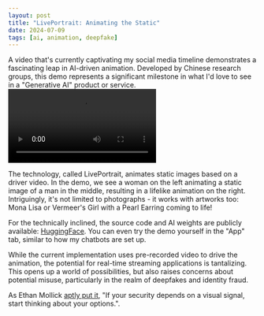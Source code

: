 ```yaml
---
layout: post
title: "LivePortrait: Animating the Static"
date: 2024-07-09
tags: [ai, animation, deepfake]
---
```


A video that's currently captivating my social media timeline demonstrates a fascinating leap in AI-driven animation. Developed by Chinese research groups, this demo represents a significant milestone in what I'd love to see in a "Generative AI" product or service.
![Driver video animating still image](assets/img/liveportrait.mp4)

The technology, called LivePortrait, animates static images based on a driver video. In the demo, we see a woman on the left animating a static image of a man in the middle, resulting in a lifelike animation on the right. Intriguingly, it's not limited to photographs - it works with artworks too: Mona Lisa or Vermeer's Girl with a Pearl Earring coming to life!

For the technically inclined, the source code and AI weights are publicly available: [HuggingFace](https://huggingface.co/spaces/KwaiVGI/LivePortrait/tree/main). You can even try the demo yourself in the "App" tab, similar to how my chatbots are set up.

While the current implementation uses pre-recorded video to drive the animation, the potential for real-time streaming applications is tantalizing. This opens up a world of possibilities, but also raises concerns about potential misuse, particularly in the realm of deepfakes and identity fraud.

As Ethan Mollick [aptly put it](https://x.com/emollick/status/1809387705656086653), "If your security depends on a visual signal, start thinking about your options.".